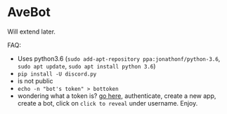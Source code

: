 # AveBot

Will extend later. 

FAQ:
- Uses python3.6 (`sudo add-apt-repository ppa:jonathonf/python-3.6`, `sudo apt update`, `sudo apt install python 3.6`)
- `pip install -U discord.py`
- is not public
- `echo -n "bot's token" > bottoken`
- wondering what a token is? [go here](https://discordapp.com/developers/applications/me), authenticate, create a new app, create a bot, click on `click to reveal` under username. Enjoy.